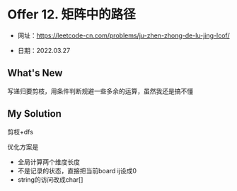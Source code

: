 # Offer 12. 矩阵中的路径
- 网址：https://leetcode-cn.com/problems/ju-zhen-zhong-de-lu-jing-lcof/

- 日期：2022.03.27


## What's New

写递归要剪枝，用条件判断规避一些多余的运算，虽然我还是搞不懂

## My Solution

剪枝+dfs

优化方案是

- 全局计算两个维度长度
- 不是记录的状态，直接把当前board ij设成0
- string的访问改成char[]

